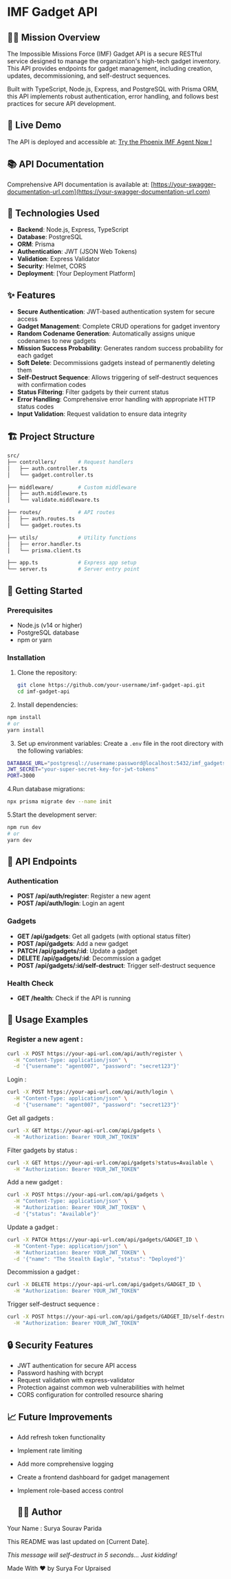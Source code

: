 # IMF Gadget API


## 🕵️‍♂️ Mission Overview

The Impossible Missions Force (IMF) Gadget API is a secure RESTful service designed to manage the organization's high-tech gadget inventory. This API provides endpoints for gadget management, including creation, updates, decommissioning, and self-destruct sequences.

Built with TypeScript, Node.js, Express, and PostgreSQL with Prisma ORM, this API implements robust authentication, error handling, and follows best practices for secure API development.

## 🚀 Live Demo

The API is deployed and accessible at:
[Try the Phoenix IMF Agent Now !](https://phoenix-imf-gadget-api-development-2i7r.onrender.com/)

## 📚 API Documentation

Comprehensive API documentation is available at:
[https://your-swagger-documentation-url.com](https://your-swagger-documentation-url.com)

## 🔧 Technologies Used

- **Backend**: Node.js, Express, TypeScript
- **Database**: PostgreSQL
- **ORM**: Prisma
- **Authentication**: JWT (JSON Web Tokens)
- **Validation**: Express Validator
- **Security**: Helmet, CORS
- **Deployment**: [Your Deployment Platform]

## ✨ Features

- **Secure Authentication**: JWT-based authentication system for secure access
- **Gadget Management**: Complete CRUD operations for gadget inventory
- **Random Codename Generation**: Automatically assigns unique codenames to new gadgets
- **Mission Success Probability**: Generates random success probability for each gadget
- **Soft Delete**: Decommissions gadgets instead of permanently deleting them
- **Self-Destruct Sequence**: Allows triggering of self-destruct sequences with confirmation codes
- **Status Filtering**: Filter gadgets by their current status
- **Error Handling**: Comprehensive error handling with appropriate HTTP status codes
- **Input Validation**: Request validation to ensure data integrity

## 🏗️ Project Structure
```bash
src/
├── controllers/       # Request handlers
│   ├── auth.controller.ts
│   └── gadget.controller.ts

├── middleware/        # Custom middleware
│   ├── auth.middleware.ts
│   └── validate.middleware.ts

├── routes/            # API routes
│   ├── auth.routes.ts
│   └── gadget.routes.ts

├── utils/             # Utility functions
│   ├── error.handler.ts
│   └── prisma.client.ts

├── app.ts             # Express app setup
└── server.ts          # Server entry point
```

## 🚀 Getting Started

### Prerequisites

- Node.js (v14 or higher)
- PostgreSQL database
- npm or yarn

### Installation

1. Clone the repository:
   ```bash
   git clone https://github.com/your-username/imf-gadget-api.git
   cd imf-gadget-api

2. Install dependencies:
```bash
npm install
# or
yarn install
```

3. Set up environment variables:
Create a `.env` file in the root directory with the following variables:
```bash
DATABASE_URL="postgresql://username:password@localhost:5432/imf_gadgets?schema=public"
JWT_SECRET="your-super-secret-key-for-jwt-tokens"
PORT=3000
```

4.Run database migrations:
```bash
npx prisma migrate dev --name init
```

5.Start the development server:
```bash
npm run dev
# or
yarn dev
```

## 🔐 API Endpoints

### Authentication

- **POST /api/auth/register**: Register a new agent
- **POST /api/auth/login**: Login an agent


### Gadgets

- **GET /api/gadgets**: Get all gadgets (with optional status filter)
- **POST /api/gadgets**: Add a new gadget
- **PATCH /api/gadgets/:id**: Update a gadget
- **DELETE /api/gadgets/:id**: Decommission a gadget
- **POST /api/gadgets/:id/self-destruct**: Trigger self-destruct sequence


### Health Check

- **GET /health**: Check if the API is running


## 📝 Usage Examples

### Register a new agent :
```bash
curl -X POST https://your-api-url.com/api/auth/register \
  -H "Content-Type: application/json" \
  -d '{"username": "agent007", "password": "secret123"}'
```
Login :
```bash
curl -X POST https://your-api-url.com/api/auth/login \
  -H "Content-Type: application/json" \
  -d '{"username": "agent007", "password": "secret123"}'
```
Get all gadgets :
```bash
curl -X GET https://your-api-url.com/api/gadgets \
  -H "Authorization: Bearer YOUR_JWT_TOKEN"
```

Filter gadgets by status :
```bash
curl -X GET https://your-api-url.com/api/gadgets?status=Available \
  -H "Authorization: Bearer YOUR_JWT_TOKEN"
```
Add a new gadget : 
```bash
curl -X POST https://your-api-url.com/api/gadgets \
  -H "Content-Type: application/json" \
  -H "Authorization: Bearer YOUR_JWT_TOKEN" \
  -d '{"status": "Available"}'
```
Update a gadget :
```bash
curl -X PATCH https://your-api-url.com/api/gadgets/GADGET_ID \
  -H "Content-Type: application/json" \
  -H "Authorization: Bearer YOUR_JWT_TOKEN" \
  -d '{"name": "The Stealth Eagle", "status": "Deployed"}'
```
Decommission a gadget :
```bash
curl -X DELETE https://your-api-url.com/api/gadgets/GADGET_ID \
  -H "Authorization: Bearer YOUR_JWT_TOKEN"
```
Trigger self-destruct sequence :
```bash
curl -X POST https://your-api-url.com/api/gadgets/GADGET_ID/self-destruct \
  -H "Authorization: Bearer YOUR_JWT_TOKEN"
```

## 🔒 Security Features

- JWT authentication for secure API access
- Password hashing with bcrypt
- Request validation with express-validator
- Protection against common web vulnerabilities with helmet
- CORS configuration for controlled resource sharing

## 📈 Future Improvements

- Add refresh token functionality
- Implement rate limiting
- Add more comprehensive logging
- Create a frontend dashboard for gadget management
- Implement role-based access control

  ## 👨‍💻 Author

Your Name : Surya Sourav Parida 

This README was last updated on [Current Date].

*This message will self-destruct in 5 seconds... Just kidding!*

Made With ❤️ by Surya For Upraised

